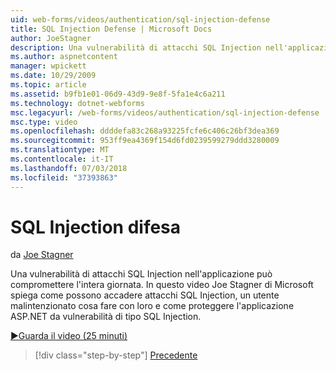 ```yaml
---
uid: web-forms/videos/authentication/sql-injection-defense
title: SQL Injection Defense | Microsoft Docs
author: JoeStagner
description: Una vulnerabilità di attacchi SQL Injection nell'applicazione può compromettere l'intera giornata. In questo video Joe Stagner di Microsoft spiega come gli attacchi SQL Injection possono happ...
ms.author: aspnetcontent
manager: wpickett
ms.date: 10/29/2009
ms.topic: article
ms.assetid: b9fb1e01-06d9-43d9-9e8f-5fa1e4c6a211
ms.technology: dotnet-webforms
msc.legacyurl: /web-forms/videos/authentication/sql-injection-defense
msc.type: video
ms.openlocfilehash: ddddefa83c268a93225fcfe6c406c26bf3dea369
ms.sourcegitcommit: 953ff9ea4369f154d6fd0239599279ddd3280009
ms.translationtype: MT
ms.contentlocale: it-IT
ms.lasthandoff: 07/03/2018
ms.locfileid: "37393863"
---
```

<a name="sql-injection-defense"></a>SQL Injection difesa
====================
da [Joe Stagner](https://github.com/JoeStagner)

Una vulnerabilità di attacchi SQL Injection nell'applicazione può compromettere l'intera giornata. In questo video Joe Stagner di Microsoft spiega come possono accadere attacchi SQL Injection, un utente malintenzionato cosa fare con loro e come proteggere l'applicazione ASP.NET da vulnerabilità di tipo SQL Injection.

[&#9654;Guarda il video (25 minuti)](https://channel9.msdn.com/Blogs/ASP-NET-Site-Videos/sql-injection-defense)

> [!div class="step-by-step"]
> [Precedente](creating-inactive-users.md)
